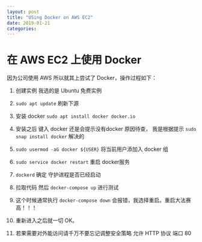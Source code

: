 ```yaml
---
layout: post
title: "USing Docker on AWS EC2"
date: 2019-01-21
categories:
---
```


# 在 AWS EC2 上使用 Docker

因为公司使用 AWS 所以就其上尝试了 Docker，操作过程如下：

1. 创建实例 我选的是 Ubuntu 免费实例

2. `sudo apt update` 刷新下源

3. 安装 docker `sudo apt install docker docker.io`

4. 安装之后 键入 docker 还是会提示没有docker 原因待查， 我是根据提示 `sudo snap install docker` 解决的

5. `sudo usermod -aG docker ${USER}` 将当前用户添加入 docker 组

6. `sudo service docker restart` 重启 docker服务

7. `dockerd` 确定 守护进程是否已经启动

8. 拉取代码 然后 `docker-compose up` 进行测试

9. 这个时候通常执行 `docker-compose down` 会报错，我选择重启。重启大法赛高！！！

10. 重新进入之后就一切 OK。

11. 若果需要对外能访问请千万不要忘记调整安全策略 允许 HTTP 协议 端口 80
